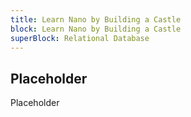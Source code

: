 ```yaml
---
title: Learn Nano by Building a Castle
block: Learn Nano by Building a Castle
superBlock: Relational Database
---
```


## Placeholder

Placeholder
